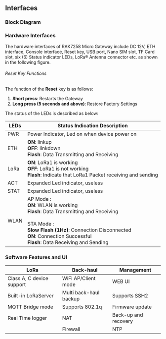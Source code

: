 ## Interfaces

### Block Diagram

<rk-img
  src="/assets/images/datasheet/rak7258/block_diagram.png"
  width="75%"
  figure-number="3"
  caption="RAK7258 Micro Gateway Block Diagram"
/>

### Hardware Interfaces

The hardware interfaces of RAK7258 Micro Gateway include DC 12V, ETH interface, Console interface, Reset key, USB port, Nano SIM slot, TF Card slot, six (6) Status indicator LEDs, LoRa® Antenna connector etc. as shown in the following figure.

<rk-img
  src="/assets/images/datasheet/rak7258/hardware-interfaces.jpg"
  width="75%"
  figure-number="4"
  caption="RAK7258 Micro Gateway Hardware Interfaces"
/>

###### Reset Key Functions
The function of the **Reset** key is as follows:

1. **Short press**: Restarts the Gateway
2. **Long press (5 seconds and above)**: Restore Factory Settings

The status of the LEDs is described as below:

| LEDs | Status Indication Description                                                                                                                                                                                                        |
| ---- | ------------------------------------------------------------------------------------------------------------------------------------------------------------------------------------------------------------------------------------ |
| PWR  | Power Indicator, Led on when device power on                                                                                                                                                                                         |
| ETH  | **ON**: linkup <br> **OFF**: linkdown <br>**Flash**: Data Transmitting and Receiving                                                                                                                                                 |
| LoRa | **ON**: LoRa1 is working <br>**OFF**: LoRa1 is not working <br>**Flash**: Indicate that LoRa1 Packet receiving and sending                                                                                                           |
| ACT  | Expanded Led indicator, useless                                                                                                                                                                                                      |
| STAT | Expanded Led indicator, useless                                                                                                                                                                                                      |
| WLAN | AP Mode : <br>**ON**: WLAN is working<br>**Flash**: Data Transmitting and Receiving <br><br>STA Mode : <br>**Slow Flash (1Hz)**: Connection Disconnected <br>**ON**: Connection Successful <br>**Flash**: Data Receiving and Sending |

### Software Features and UI

| LoRa                      | Back-haul              | Management           |
| ------------------------- | ---------------------- | -------------------- |
| Class A, C device support | WiFi AP/Client mode    | WEB UI               |
| Built-in LoRaServer       | Multi back-haul backup | Supports SSH2        |
| MQTT Bridge mode          | Supports 802.1q        | Firmware update      |
| Real Time logger          | NAT                    | Back-up and recovery |
|                           | Firewall               | NTP                  |


